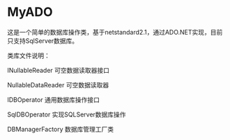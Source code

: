 ﻿# MyADO
这是一个简单的数据库操作类，基于netstandard2.1，通过ADO.NET实现，目前只支持SqlServer数据库。

类库文件说明：

INullableReader				可空数据读取器接口

NullableDataReader			可空数据读取器

IDBOperator				通用数据库操作接口

SqlDBOperator				实现SQLServer数据库操作

DBManagerFactory			数据库管理工厂类


